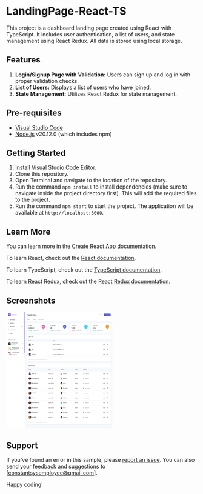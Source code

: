 # LandingPage-React-TS

This project is a dashboard landing page created using React with TypeScript. It includes user authentication, a list of users, and state management using React Redux. All data is stored using local storage.

## Features

1. **Login/Signup Page with Validation:** Users can sign up and log in with proper validation checks.
2. **List of Users:** Displays a list of users who have joined.
3. **State Management:** Utilizes React Redux for state management.

## Pre-requisites

- [Visual Studio Code](https://code.visualstudio.com/)
- [Node.js](https://nodejs.org/) v20.12.0 (which includes npm)

## Getting Started

1. [Install Visual Studio Code](https://code.visualstudio.com/) Editor.
2. Clone this repository.
3. Open Terminal and navigate to the location of the repository.
4. Run the command `npm install` to install dependencies (make sure to navigate inside the project directory first). This will add the required files to the project.
5. Run the command `npm start` to start the project. The application will be available at `http://localhost:3000`.

## Learn More

You can learn more in the [Create React App documentation](https://facebook.github.io/create-react-app/docs/getting-started).

To learn React, check out the [React documentation](https://reactjs.org/).

To learn TypeScript, check out the [TypeScript documentation](https://www.typescriptlang.org/docs/).

To learn React Redux, check out the [React Redux documentation](https://react-redux.js.org/introduction/getting-started).

## Screenshots

<img src="https://github.com/anupmaurya1994/LandingPage.Angular/blob/main/src/assets/dashboard.png" width="280">

## Support

If you've found an error in this sample, please [report an issue](link/to/issue/repository). You can also send your feedback and suggestions to [constantsysemployee@gmail.com].

Happy coding!
